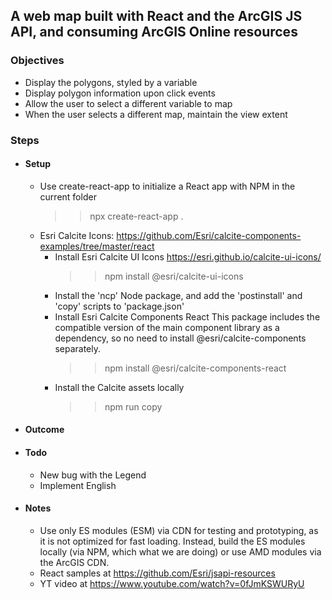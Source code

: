 ## A web map built with React and the ArcGIS JS API, and consuming ArcGIS Online resources

### Objectives

- Display the polygons, styled by a variable
- Display polygon information upon click events
- Allow the user to select a different variable to map
- When the user selects a different map, maintain the view extent

### Steps

- #### Setup

  - Use create-react-app to initialize a React app with NPM in the current folder
    > > npx create-react-app .
  - Esri Calcite Icons: https://github.com/Esri/calcite-components-examples/tree/master/react
    - Install Esri Calcite UI Icons https://esri.github.io/calcite-ui-icons/
      > > npm install @esri/calcite-ui-icons
    - Install the 'ncp' Node package, and add the 'postinstall' and 'copy' scripts to 'package.json'
    - Install Esri Calcite Components React
      This package includes the compatible version of the main component library as a dependency, so no need to install @esri/calcite-components separately.
      > > npm install @esri/calcite-components-react
    - Install the Calcite assets locally
      > > npm run copy

- #### Outcome

- #### Todo

  - New bug with the Legend
  - Implement English

- #### Notes
  - Use only ES modules (ESM) via CDN for testing and prototyping, as it is not optimized for fast loading. Instead, build the ES modules locally (via NPM, which what we are doing) or use AMD modules via the ArcGIS CDN.
  - React samples at https://github.com/Esri/jsapi-resources
  - YT video at https://www.youtube.com/watch?v=0fJmKSWURyU
